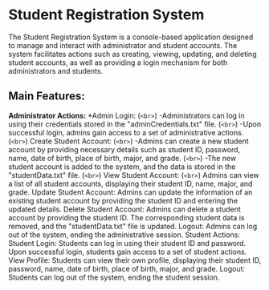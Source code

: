 # Student Registration System

The Student Registration System is a console-based application designed to manage and interact with administrator and student accounts. The system facilitates actions such as creating, viewing, updating, and deleting student accounts, as well as providing a login mechanism for both administrators and students.

## Main Features:

**Administrator Actions:** 
  *Admin Login: (`<br>`)
    -Administrators can log in using their credentials stored in the "adminCredentials.txt" file. (`<br>`)
    -Upon successful login, admins gain access to a set of administrative actions. (`<br>`)
  Create Student Account: (`<br>`)
    -Admins can create a new student account by providing necessary details such as student ID, password, name, date of           birth, place of birth, major, and grade. (`<br>`)
    -The new student account is added to the system, and the data is stored in the "studentData.txt" file. (`<br>`)
  View Student Account: (`<br>`)
Admins can view a list of all student accounts, displaying their student ID, name, major, and grade.
Update Student Account:
Admins can update the information of an existing student account by providing the student ID and entering the updated details.
Delete Student Account:
Admins can delete a student account by providing the student ID. The corresponding student data is removed, and the "studentData.txt" file is updated.
Logout:
Admins can log out of the system, ending the administrative session.
Student Actions:
Student Login:
Students can log in using their student ID and password.
Upon successful login, students gain access to a set of student actions.
View Profile:
Students can view their own profile, displaying their student ID, password, name, date of birth, place of birth, major, and grade.
Logout:
Students can log out of the system, ending the student session.
